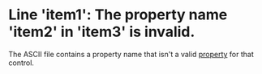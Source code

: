 
# Line 'item1': The property name 'item2' in 'item3' is invalid.

The ASCII file contains a property name that isn't a valid [property](b8bdf64f-5920-1ae9-16d0-b26d09524a30.md) for that control.

